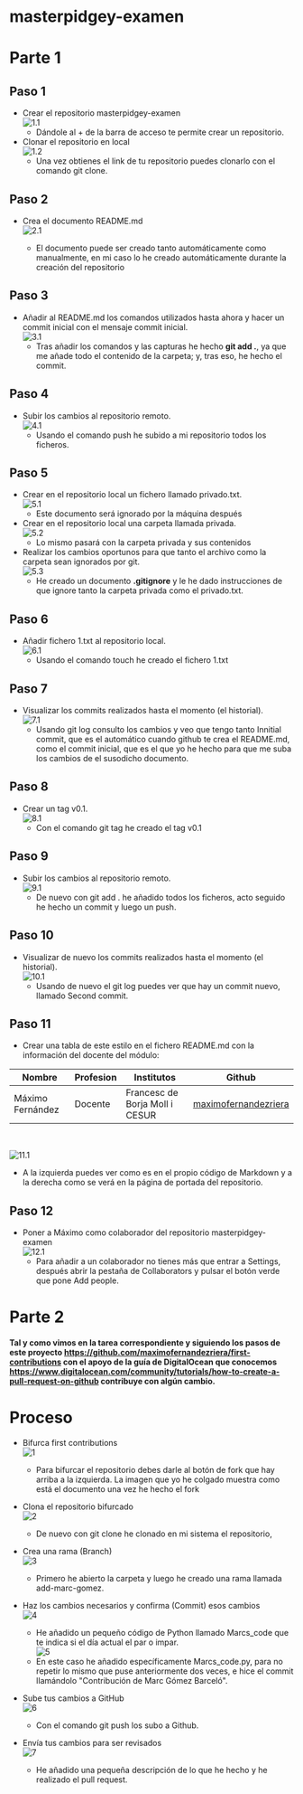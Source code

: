 # masterpidgey-examen
# Parte 1
## Paso 1

- Crear el repositorio masterpidgey-examen <br>
![1.1](img/1.png)<br>
    -  Dándole al + de la barra de acceso te permite crear un repositorio.<br>
- Clonar el repositorio en local<br>
  ![1.2](img/2.png)<br>
    - Una vez obtienes el link de tu repositorio puedes clonarlo con el comando git clone.<br>
## Paso 2<br>
- Crea el documento README.md<br>
  ![2.1](img/3.png)<br>

    - El documento puede ser creado tanto automáticamente como manualmente, en mi caso lo he creado automáticamente durante la creación del repositorio<br>
## Paso 3<br>
- Añadir al README.md los comandos utilizados hasta ahora y hacer un commit inicial con el mensaje commit inicial.<br>
  ![3.1](img/4.png)<br>
  -  Tras añadir los comandos y las capturas he hecho **git add .**, ya que me añade todo el contenido de la carpeta; y, tras eso, he hecho el commit.<br>
## Paso 4<br>

- Subir los cambios al repositorio remoto.<br>
  ![4.1](img/5.png)<br>
    - Usando el comando push he subido a mi repositorio todos los ficheros.<br>

## Paso 5<br>

- Crear en el repositorio local un fichero llamado privado.txt.<br>
![5.1](img/6.png)<br>
  - Este documento será ignorado por la máquina después<br>
- Crear en el repositorio local una carpeta llamada privada.<br>
![5.2](img/7.png)<br>
  - Lo mismo pasará con la carpeta privada y sus contenidos <br>
- Realizar los cambios oportunos para que tanto el archivo como
la carpeta sean ignorados por git.<br>
![5.3](img/8.png)<br>
  - He creado un documento **.gitignore** y le he dado instrucciones de que ignore tanto la carpeta privada como el privado.txt.<br>
## Paso 6<br>

- Añadir fichero 1.txt al repositorio local.<br>
  ![6.1](img/9.png)<br>
    - Usando el comando touch he creado el  fichero 1.txt<br>

## Paso 7<br>
- Visualizar los commits realizados hasta el momento (el historial).<br>
![7.1](img/10.png)<br>
  - Usando git log consulto los cambios y veo que tengo tanto Innitial commit, que es el automático cuando github te crea el README.md, como el commit inicial, que es el que yo he hecho para que me suba los cambios de el susodicho documento.<br>
## Paso 8<br>
- Crear un tag v0.1.<br>
![8.1](img/11.png)<br>
  - Con el comando git tag he creado el tag v0.1<br>
## Paso 9<br>

- Subir los cambios al repositorio remoto.<br>
![9.1](img/12.png)<br>
  - De nuevo con git add . he añadido todos los ficheros, acto seguido he hecho un commit y luego un push.<br>

## Paso 10<br>
- Visualizar de nuevo los commits realizados hasta el momento (el historial).<br>
![10.1](img/13.png)<br>
  - Usando de nuevo el git log puedes ver  que hay un commit nuevo, llamado Second commit.<br> 
## Paso 11<br>

- Crear una tabla de este estilo en el fichero README.md
con la información del docente del módulo:<br>

|Nombre|Profesion|Institutos|Github|
|------|---------|----------|------|
|Máximo Fernández|Docente|Francesc de Borja Moll i CESUR|[maximofernandezriera](http://github.com/maximofernandezriera)|
<br>

![11.1](img/14.png)
<br>
  - A la izquierda puedes ver como es en el propio código de Markdown y a la derecha como se verá en la página de portada del repositorio.<br>
## Paso 12<br>

- Poner a Máximo como colaborador del repositorio masterpidgey-examen<br>
![12.1](img/15.png)<br>
  -  Para añadir a un colaborador no tienes más que entrar a Settings, después abrir la pestaña de Collaborators y pulsar el botón verde que pone Add people.<br>
# Parte 2<br>

#### Tal y como vimos en la tarea correspondiente y siguiendo los pasos de este proyecto https://github.com/maximofernandezriera/first-contributions con el apoyo de la guía de DigitalOcean que conocemos https://www.digitalocean.com/community/tutorials/how-to-create-a-pull-request-on-github contribuye con algún cambio.<br>
# Proceso<br>
- Bifurca first contributions<br>
![1](img/16.png)<br>
  - Para bifurcar el repositorio debes darle al botón de fork que hay arriba a la izquierda. La imagen que yo he colgado muestra como está el documento una vez he hecho el fork <br>

- Clona el repositorio bifurcado<br>
![2](img/17.png)
  - De nuevo con git clone he clonado en mi sistema el repositorio,<br>
- Crea una rama (Branch)<br>
![3](img/18.png)<br>
  - Primero he abierto la carpeta y luego he creado una rama llamada add-marc-gomez.<br>
- Haz los cambios necesarios y confirma (Commit) esos cambios<br>
![4](img/19.png)<br>
  - He añadido un pequeño código de Python llamado Marcs_code que te indica si el día actual el par o impar.<br>
![5](img/20.png)<br>
  - En este caso he añadido específicamente Marcs_code.py, para no repetir lo mismo que puse anteriormente dos veces, e hice el commit llamándolo "Contribución de Marc Gómez Barceló".<br>

- Sube tus cambios a GitHub<br>
  ![6](img/21.png)
    - Con el comando git push los subo a Github.<br>

- Envía  tus cambios para ser revisados<br>
![7](img/22.png)
  - He añadido una pequeña descripción de lo que he hecho y he realizado el pull request.<br>